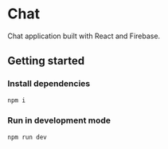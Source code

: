 # Chat

Chat application built with React and Firebase.

## Getting started

### Install dependencies

```sh
npm i
```

### Run in development mode

```sh
npm run dev
```
